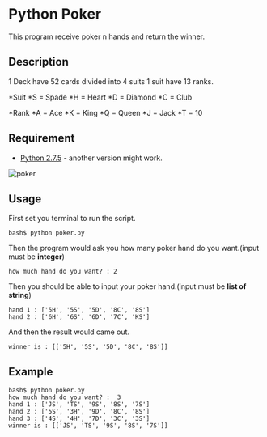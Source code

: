 Python Poker
================

This program receive poker n hands and return the winner.

Description
----------

1 Deck have 52 cards divided into 4 suits 1 suit have 13 ranks.

*Suit
	*S = Spade
	*H = Heart
	*D = Diamond
	*C = Club

*Rank
	*A = Ace
	*K = King
	*Q = Queen
	*J = Jack
	*T = 10

Requirement
-------

* [Python 2.7.5](http://www.python.org/download/releases/2.7.5/) - another version might work.

<img src="http://i.imgur.com/d5HZAmg.jpg" alt="poker">

Usage
-----

First set you terminal to run the script.

	bash$ python poker.py

Then the program would ask you how many poker hand do you want.(input must be __integer__)

	how much hand do you want? : 2

Then you should be able to input your poker hand.(input must be __list of string__)

	hand 1 : ['5H', '5S', '5D', '8C', '8S']
	hand 2 : ['6H', '6S', '6D', '7C', 'KS']

And then the result would came out.

	winner is : [['5H', '5S', '5D', '8C', '8S']]	

Example
------

	bash$ python poker.py
	how much hand do you want? :  3
	hand 1 : ['JS', 'TS', '9S', '8S', '7S']
	hand 2 : ['5S', '3H', '9D', '8C', '8S']
	hand 3 : ['4S', '4H', '7D', '3C', '3S']
	winner is : [['JS', 'TS', '9S', '8S', '7S']]
